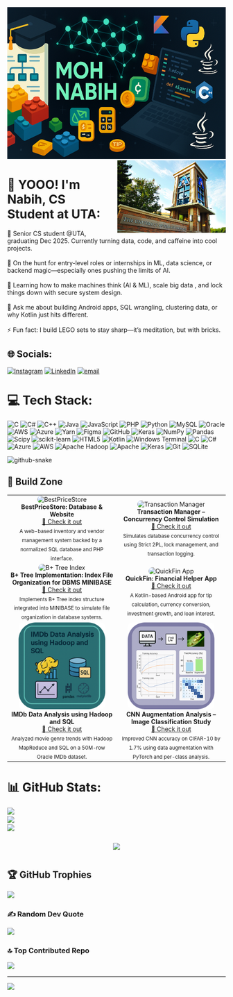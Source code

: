 <img src="banner.png" alt="GitHub Banner" width="100%" height="350px" />

<img src="uta.jpg" alt="UTA Logo" width="250px" align="right" style="margin-left: 20px;" />


# 💫 YOOO! I'm Nabih, CS Student at UTA:
🔭 Senior CS student @UTA, graduating Dec 2025. Currently turning data, code, and caffeine into cool projects.<br><br>🤝 On the hunt for entry-level roles or internships in ML, data science, or backend magic—especially ones pushing the limits of AI.<br><br>🌱 Learning how to make machines think (AI & ML), scale big data , and lock things down with secure system design.<br><br>💬 Ask me about building Android apps, SQL wrangling, clustering data, or why Kotlin just hits different.<br><br>⚡ Fun fact: I build LEGO sets to stay sharp—it’s meditation, but with bricks.


## 🌐 Socials:
[![Instagram](https://img.shields.io/badge/Instagram-%23E4405F.svg?logo=Instagram&logoColor=white)](https://instagram.com/moh.nabih) [![LinkedIn](https://img.shields.io/badge/LinkedIn-%230077B5.svg?logo=linkedin&logoColor=white)](https://linkedin.com/in/mohnabih) [![email](https://img.shields.io/badge/Email-D14836?logo=gmail&logoColor=white)](mailto:nabeeh.kha@gmail.com) 

# 💻 Tech Stack:
![C](https://img.shields.io/badge/c-%2300599C.svg?style=for-the-badge&logo=c&logoColor=white) ![C#](https://img.shields.io/badge/c%23-%23239120.svg?style=for-the-badge&logo=csharp&logoColor=white) ![C++](https://img.shields.io/badge/c++-%2300599C.svg?style=for-the-badge&logo=c%2B%2B&logoColor=white) ![Java](https://img.shields.io/badge/java-%23ED8B00.svg?style=for-the-badge&logo=openjdk&logoColor=white) ![JavaScript](https://img.shields.io/badge/javascript-%23323330.svg?style=for-the-badge&logo=javascript&logoColor=%23F7DF1E) ![PHP](https://img.shields.io/badge/php-%23777BB4.svg?style=for-the-badge&logo=php&logoColor=white) ![Python](https://img.shields.io/badge/python-3670A0?style=for-the-badge&logo=python&logoColor=ffdd54) ![MySQL](https://img.shields.io/badge/mysql-4479A1.svg?style=for-the-badge&logo=mysql&logoColor=white) ![Oracle](https://img.shields.io/badge/Oracle-F80000?style=for-the-badge&logo=oracle&logoColor=white) ![AWS](https://img.shields.io/badge/AWS-%23FF9900.svg?style=for-the-badge&logo=amazon-aws&logoColor=white) ![Azure](https://img.shields.io/badge/azure-%230072C6.svg?style=for-the-badge&logo=microsoftazure&logoColor=white) ![Yarn](https://img.shields.io/badge/yarn-%232C8EBB.svg?style=for-the-badge&logo=yarn&logoColor=white) ![Figma](https://img.shields.io/badge/figma-%23F24E1E.svg?style=for-the-badge&logo=figma&logoColor=white) ![GitHub](https://img.shields.io/badge/github-%23121011.svg?style=for-the-badge&logo=github&logoColor=white) ![Keras](https://img.shields.io/badge/Keras-%23D00000.svg?style=for-the-badge&logo=Keras&logoColor=white) ![NumPy](https://img.shields.io/badge/numpy-%23013243.svg?style=for-the-badge&logo=numpy&logoColor=white) ![Pandas](https://img.shields.io/badge/pandas-%23150458.svg?style=for-the-badge&logo=pandas&logoColor=white) ![Scipy](https://img.shields.io/badge/SciPy-%230C55A5.svg?style=for-the-badge&logo=scipy&logoColor=%white) ![scikit-learn](https://img.shields.io/badge/scikit--learn-%23F7931E.svg?style=for-the-badge&logo=scikit-learn&logoColor=white) ![HTML5](https://img.shields.io/badge/html5-%23E34F26.svg?style=for-the-badge&logo=html5&logoColor=white) ![Kotlin](https://img.shields.io/badge/kotlin-%237F52FF.svg?style=for-the-badge&logo=kotlin&logoColor=white) ![Windows Terminal](https://img.shields.io/badge/Windows%20Terminal-%234D4D4D.svg?style=for-the-badge&logo=windows-terminal&logoColor=white) ![C](https://img.shields.io/badge/c-%2300599C.svg?style=for-the-badge&logo=c&logoColor=white) ![C#](https://img.shields.io/badge/c%23-%23239120.svg?style=for-the-badge&logo=csharp&logoColor=white) ![Azure](https://img.shields.io/badge/azure-%230072C6.svg?style=for-the-badge&logo=microsoftazure&logoColor=white) ![AWS](https://img.shields.io/badge/AWS-%23FF9900.svg?style=for-the-badge&logo=amazon-aws&logoColor=white) ![Apache Hadoop](https://img.shields.io/badge/Apache%20Hadoop-66CCFF?style=for-the-badge&logo=apachehadoop&logoColor=black) ![Apache](https://img.shields.io/badge/apache-%23D42029.svg?style=for-the-badge&logo=apache&logoColor=white) ![Keras](https://img.shields.io/badge/Keras-%23D00000.svg?style=for-the-badge&logo=Keras&logoColor=white) ![Git](https://img.shields.io/badge/git-%23F05033.svg?style=for-the-badge&logo=git&logoColor=white) ![SQLite](https://img.shields.io/badge/sqlite-%2307405e.svg?style=for-the-badge&logo=sqlite&logoColor=white)


<picture>
  <source media="(prefers-color-scheme: dark)" srcset="https://raw.githubusercontent.com/tobiasmeyhoefer/tobiasmeyhoefer/output/github-snake-dark.svg" />
  <source media="(prefers-color-scheme: light)" srcset="https://raw.githubusercontent.com/tobiasmeyhoefer/tobiasmeyhoefer/output/github-snake.svg" />
  <img alt="github-snake" src="https://raw.githubusercontent.com/tobiasmeyhoefer/tobiasmeyhoefer/output/github-snake.svg" />
</picture>


## 🚀 Build Zone

<table>
  <tr>
    <td align="center" width="50%">
      <img src="project-1.png" alt="BestPriceStore" width="200px" style="border-radius: 10px;" /><br>
      <strong>BestPriceStore: Database & Website</strong><br>
      <a href="https://github.com/MohNabih1/MyWorkshop.git">🔗 Check it out</a><br>
      <sub>A web-based inventory and vendor management system backed by a normalized SQL database and PHP interface.</sub>
    </td>
    <td align="center" width="50%">
      <img src="project-2.png" alt="Transaction Manager" width="200px" style="border-radius: 10px;" /><br>
      <strong>Transaction Manager – Concurrency Control Simulation</strong><br>
      <a href="https://github.com/MohNabih1/MyWorkshop.git">🔗 Check it out</a><br>
      <sub>Simulates database concurrency control using Strict 2PL, lock management, and transaction logging.</sub>
    </td>
  </tr>
  <tr>
    <td align="center" width="50%">
      <img src="project-3.png" alt="B+ Tree Index" width="200px" style="border-radius: 10px;" /><br>
      <strong>B+ Tree Implementation: Index File Organization for DBMS MINIBASE</strong><br>
      <a href="https://github.com/MohNabih1/MyWorkshop.git">🔗 Check it out</a><br>
      <sub>Implements B+ Tree index structure integrated into MINIBASE to simulate file organization in database systems.</sub>
    </td>
    <td align="center" width="50%">
      <img src="project-4.png" alt="QuickFin App" width="200px" style="border-radius: 10px;" /><br>
      <strong>QuickFin: Financial Helper App</strong><br>
      <a href="https://github.com/MohNabih1/MyWorkshop.git">🔗 Check it out</a><br>
      <sub>A Kotlin-based Android app for tip calculation, currency conversion, investment growth, and loan interest.</sub>
    </td>
  </tr>
  <tr>
    <td align="center" width="50%">
      <img src="project-5.png" alt="IMDb Hadoop" width="200px" style="border-radius: 10px;" /><br>
      <strong>IMDb Data Analysis using Hadoop and SQL</strong><br>
      <a href="https://github.com/MohNabih1/MyWorkshop.git">🔗 Check it out</a><br>
      <sub>Analyzed movie genre trends with Hadoop MapReduce and SQL on a 50M-row Oracle IMDb dataset.</sub>
    </td>
    <td align="center" width="50%">
      <img src="project-6.png" alt="CNN Study" width="200px" style="border-radius: 10px;" /><br>
      <strong>CNN Augmentation Analysis – Image Classification Study</strong><br>
      <a href="https://github.com/MohNabih1/MyWorkshop.git">🔗 Check it out</a><br>
      <sub>Improved CNN accuracy on CIFAR-10 by 1.7% using data augmentation with PyTorch and per-class analysis.</sub>
    </td>
  </tr>
</table>




# 📊 GitHub Stats:
![](https://github-readme-stats.vercel.app/api?username=MohNabih1&theme=dark&hide_border=false&include_all_commits=false&count_private=false)<br/>
![](https://nirzak-streak-stats.vercel.app/?user=MohNabih1&theme=dark&hide_border=false)<br/>
![](https://github-readme-stats.vercel.app/api/top-langs/?username=MohNabih1&theme=dark&hide_border=false&include_all_commits=false&count_private=false&layout=compact)

<div align="center">
  <img src="https://media.giphy.com/media/rhZr8u3cvxe0ksf1ej/giphy.gif" width="250px" style="margin: 10px;" />
</div>

## 🏆 GitHub Trophies
![](https://github-profile-trophy.vercel.app/?username=MohNabih1&theme=radical&no-frame=false&no-bg=true&margin-w=4)

### ✍️ Random Dev Quote
![](https://quotes-github-readme.vercel.app/api?type=horizontal&theme=radical)

### 🔝 Top Contributed Repo
![](https://github-contributor-stats.vercel.app/api?username=MohNabih1&limit=5&theme=dark&combine_all_yearly_contributions=true)

---
[![](https://visitcount.itsvg.in/api?id=MohNabih1&icon=0&color=0)](https://visitcount.itsvg.in)



<!-- Proudly created with GPRM ( https://gprm.itsvg.in ) -->

